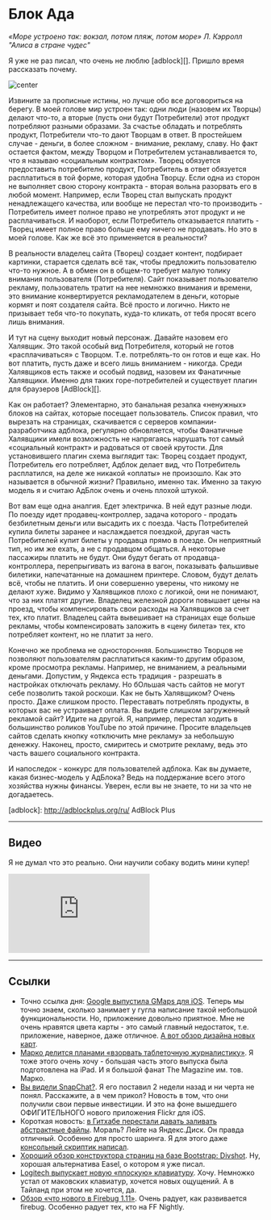 # Блок Ада

*«Море устроено так: вокзал, потом пляж, потом море» Л. Кэрролл "Алиса в стране чудес"*

Я уже не раз писал, что очень не люблю [adblock][]. Пришло время рассказать почему.

![center](http://www.horniman.ac.uk/static/img/placeholder/placeholder-w523h378.png)

Извините за прописные истины, но лучше обо все договориться на берегу. В моей голове мир устроен так: одни люди (назовем их Творцы) делают что-то, а вторые (пусть они будут Потребители) этот продукт потребляют разными образами. За счастье обладать и потреблять продукт, Потребители что-то дают Творцам в ответ. В простейшем случае - деньги, в более сложном - внимание, рекламу, славу. Но факт остается фактом, между Творцом и Потребителем устанавливается то, что я называю «социальным контрактом». Творец обязуется предоставить потребителю продукт, Потребитель в ответ обязуется расплатиться в той форме, которая удобна Творцу. Если одна из сторон не выполняет свою сторону контракта - вторая вольна разорвать его в любой момент. Например, если Творец стал выпускать продукт ненадлежащего качества, или вообще не перестал что-то производить - Потребитель имеет полное право не употреблять этот продукт и не расплачиваться. И наоборот, если Потребитель отказывается платить - Творец имеет полное право больше ему ничего не продавать. Но это в моей голове. Как же всё это применяется в реальности?

В реальности владелец сайта (Творец) создает контент, подбирает картинки, старается сделать всё так, чтобы предложить пользователю что-то нужное. А в обмен он в общем-то требует малую толику внимания пользователя (Потребителя). Сайт показывает пользователю рекламу, пользователь тратит на нее немножко внимания и времени, это внимание конвертируется рекламодателем в деньги, которые кормят и поят создателя сайта. Всё просто и логично. Никто не призывает тебя что-то покупать, куда-то кликать, от тебя просят всего лишь внимания.

И тут на сцену выходит новый персонаж. Давайте назовем его Халявщик. Это такой особый вид Потребителя, который не готов «расплачиваться» с Творцом. Т.е. потреблять-то он готов и еще как. Но вот платить, пусть даже и всего лишь вниманием - никогда. Среди Халявщиков есть также и особый подвид, назовем их Фанатичные Халявщики. Именно для таких горе-потребителей и существует плагин для браузеров [AdBlock][].

Как он работает? Элементарно, это банальная резалка «ненужных» блоков на сайтах, которые посещает пользователь. Список правил, что вырезать на страницах, скачивается с серверов компании-разработчика адблока, регулярно обновляется, чтобы Фанатичные Халявщики имели возможность не напрягаясь нарушать тот самый «социальный контракт» и радоваться от своей крутости. Для установившего плагин схема выглядит так: Творец создает продукт, Потребитель его потребляет, Адблок делает вид, что Потребитель расплатился, на деле же никакой «оплаты» не произошло. Как это называется в обычной жизни? Правильно, именно так. Именно за такую модель я и считаю АдБлок очень и очень плохой штукой.

Вот вам еще одна аналгия. Едет электричка. В ней едут разные люди. По поезду идет продавец-контроллер, задача которого - продать безбилетным деньги или высадить их с поезда. Часть Потребителей купила билеты заранее и наслаждается поездкой, другая часть Потребителей купит билеты у продавца прямо в поезде. Он неприятный тип, но им же ехать, а не с продавцом общаться. А некоторые пассажиры платить не будут. Они будут бегать от продавца-контроллера, перепрыгивать из вагона в вагон, показывать фальшивые билетики, напечатанные на домашнем принтере. Словом, будут делать всё, чтобы не платить. И они совершенно уверены, что никому не делают хуже. Видимо у Халявщиков плохо с логикой, они не понимают, что за них платят другие. Владелец железной дороги повышает цены на проезд, чтобы компенсировать свои расходы на Халявщиков за счет тех, кто платит. Владелец сайта вывешивает на страницах еще больше рекламы, чтобы компенсировать заложить в «цену билета» тех, кто потребляет контент, но не платит за него.

Конечно же проблема не односторонняя. Большинство Творцов не позволяют пользователям расплатиться каким-то другим образом, кроме просмотра рекламы. Например, не вниманием, а реальными деньгами. Допустим, у Яндекса есть традиция - разрешать в настройках отключать рекламу. Но бОльшая часть сайтов не могут себе позволить такой роскоши. Как не быть Халявщиком? Очень просто. Даже слишком просто. Переставать потреблять продукты, в которых вас не устраивает оплата. Вы видите слишком загруженный рекламой сайт? Идите на другой. Я, например, перестал ходить в большинство роликов YouTube по этой причине. Просите владельцев сайтов сделать кнопку «отключить мне рекламу» за небольшую денежку. Наконец, просто, смиритесь и смотрите рекламу, ведь это часть вашего социального контракта.

И напоследок - конкурс для пользователей адблока. Как вы думаете, какая бизнес-модель у АдБлока? Ведь на поддержание всего этого хозяйства нужны финансы. Уверен, если вы не знаете, то ни за что не догадаетесь.

[adblock]: http://adblockplus.org/ru/ AdBlock Plus


-----


## Видео

Я не думал что это реально. Они научили собаку водить мини купер!

<iframe width=280 height=157 src="http://www.youtube.com/embed/BWAK0J8Uhzk" frameborder="0" allowfullscreen></iframe>

-----

## Ссылки

* Точно ссылка дня: [Google выпустила GMaps для iOS](https://itunes.apple.com/us/app/google-maps/id585027354?mt=8). Теперь мы точно знаем, сколько занимает у гугла написание такой небольшой функциональности. Но, приложение довольно приятное. Мне не очень нравятся цвета карты - это самый главный недостаток, т.е. приложение, наверное, даже отличное. [А вот обзор дизайна новых карт](http://sachagreif.com/design-details-of-google-maps-for-ios/).
* [Марко делится планами «взорвать таблеточную журналистику»](http://www.marco.org/2012/12/12/the-magazine-future-of-publishing). Я тоже этого очень хочу - большая часть этого выпуска была подготовлена на iPad. И я большой фанат The Magazine им. тов. Марко.
* [Вы видели SnapChat?](http://gigaom.com/2012/12/12/snapchat-is-getting-funded-by-instagaram-backer-benchmarl/). Я его поставил 2 недели назад и ни черта не понял. Расскажите, а в чем прикол? Новость в том, что они получили свои первые инвестиции. И это на фоне вышедшего ОФИГИТЕЛЬНОГО нового приложения Flickr для iOS.
* Короткая новость: [в Гитхабе перестали давать заливать абстрактные файлы](https://github.com/blog/1302-goodbye-uploads). Мораль? Лейте на Яндекс.Диск. Он правда отличный. Особенно для просто шаринга. Я для этого даже [консольный скриптик написал](https://github.com/bobuk/ypload).
* [Хороший обзор конструктора страниц на базе Bootstrap: Divshot](http://designshack.net/articles/css/divshot-an-awesome-way-to-design-and-build-bootstrap-pages/). Ну, хорошая альтернатива Easel, о котором я уже писал.
* [Logitech выпускает новую «плоскую» клавиатуру](http://www.tuaw.com/2012/12/12/logitech-announces-new-bluetooth-keyboard-trackpad-for-mac/). Хочу. Немножко устал от маковских клавиатур, хочется новых ощущений. А в Тайланд при этом не хочется, да.
* [Обзор «что нового в Firebug 1.11»](http://www.sitepoint.com/firebug-1-11-whats-new/). Очень радует, как развивается firebug. Особенно радует тех, кто на FF Nightly.

